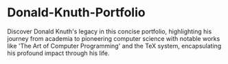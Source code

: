 # Donald-Knuth-Portfolio
Discover Donald Knuth's legacy in this concise portfolio, highlighting his journey from academia to pioneering computer science with notable works like 'The Art of Computer Programming' and the TeX system, encapsulating his profound impact through his life.
